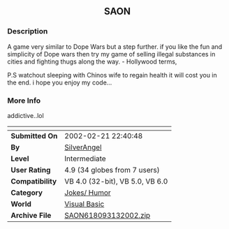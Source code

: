 ﻿<div align="center">

## SAON


</div>

### Description

A game very similar to Dope Wars but a step further. if you like the fun and simplicity of Dope wars then try my game of selling illegal substances in cities and fighting thugs along the way. - Hollywood terms,

P.S watchout sleeping with Chinos wife to regain health it will cost you in the end. i hope you enjoy my code...
 
### More Info
 
addictive..lol


<span>             |<span>
---                |---
**Submitted On**   |2002-02-21 22:40:48
**By**             |[SilverAngel](https://github.com/Planet-Source-Code/PSCIndex/blob/master/ByAuthor/silverangel.md)
**Level**          |Intermediate
**User Rating**    |4.9 (34 globes from 7 users)
**Compatibility**  |VB 4\.0 \(32\-bit\), VB 5\.0, VB 6\.0
**Category**       |[Jokes/ Humor](https://github.com/Planet-Source-Code/PSCIndex/blob/master/ByCategory/jokes-humor__1-40.md)
**World**          |[Visual Basic](https://github.com/Planet-Source-Code/PSCIndex/blob/master/ByWorld/visual-basic.md)
**Archive File**   |[SAON618093132002\.zip](https://github.com/Planet-Source-Code/silverangel-saon__1-32644/archive/master.zip)








